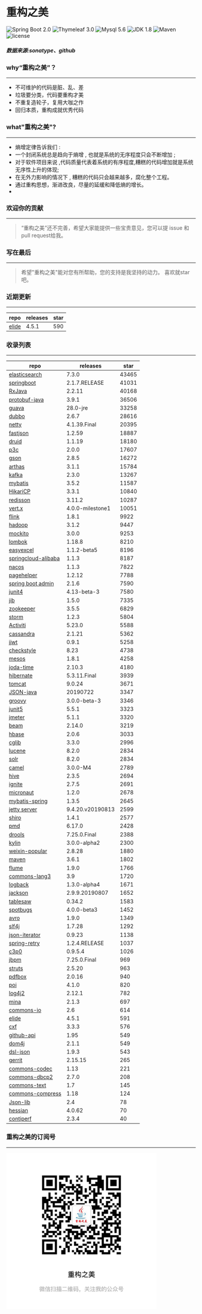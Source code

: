 # 重构之美
![Spring Boot 2.0](https://img.shields.io/badge/Spring%20Boot-2.0-brightgreen.svg)
![Thymeleaf 3.0](https://img.shields.io/badge/Thymeleaf-3.0-yellow.svg)
![Mysql 5.6](https://img.shields.io/badge/Mysql-5.6-blue.svg)
![JDK 1.8](https://img.shields.io/badge/JDK-1.8-brightgreen.svg)
![Maven](https://img.shields.io/badge/Maven-3.5.0-yellowgreen.svg)
![license](https://img.shields.io/badge/license-Apache%202-blue.svg)
##### 数据来源:sonatype、github

### why“重构之美”？
--- 
- 不可维护的代码是脏、乱、差
- 垃圾要分类，代码要重构才美
- 不重复造轮子，复用大咖之作
- 回归本质，重构成就优秀代码


### what"重构之美"?
---
- 熵增定律告诉我们 :
- 一个封闭系统总是趋向于熵增 , 也就是系统的无序程度只会不断增加 ;
- 对于软件项目来说 ,代码质量代表着系统的有序程度,糟糕的代码增加就是系统无序性上升的体现;
- 在无外力影响的情况下 , 糟糕的代码只会越来越多，腐化整个工程。
- 通过重构思想，渐进改良，尽量的延缓和降低熵的增长。
- 


### 欢迎你的贡献
---
> “重构之美”还不完善，希望大家能提供一些宝贵意见，您可以提 issue 和 pull request给我。


### 写在最后
---
> 希望"重构之美"能对您有所帮助，您的支持是我坚持的动力。
> 喜欢就star吧。


### 近期更新
---
repo | releases | star
---|---|---
[elide](https://github.com/yahoo/elide) | 4.5.1 | 590

### 收录列表
---
repo | releases | star
---|---|---
[elasticsearch](https://github.com/elastic/elasticsearch) | 7.3.0 | 43465 
[springboot](https://github.com/spring-projects/spring-boot) | 2.1.7.RELEASE | 41031 
[RxJava](https://github.com/ReactiveX/RxJava) | 2.2.11 | 40168 
[protobuf-java](https://github.com/protocolbuffers/protobuf) | 3.9.1 | 36506 
[guava](https://github.com/google/guava) | 28.0-jre | 33258 
[dubbo](https://github.com/apache/incubator-dubbo) | 2.6.7 | 28616 
[netty](https://github.com/netty/netty) | 4.1.39.Final | 20395 
[fastjson](https://github.com/alibaba/fastjson) | 1.2.59 | 18887 
[druid](https://github.com/alibaba/druid) | 1.1.19 | 18180 
[p3c](https://github.com/alibaba/p3c) | 2.0.0 | 17607 
[gson](https://github.com/google/gson) | 2.8.5 | 16272 
[arthas](https://github.com/alibaba/arthas) | 3.1.1 | 15784 
[kafka](https://github.com/apache/kafka) | 2.3.0 | 13267 
[mybatis](https://github.com/mybatis/mybatis-3) | 3.5.2 | 11587 
[HikariCP](https://github.com/brettwooldridge/HikariCP) | 3.3.1 | 10840 
[redisson](https://github.com/redisson/redisson) | 3.11.2 | 10287 
[vert.x](https://github.com/eclipse-vertx/vert.x) | 4.0.0-milestone1 | 10051 
[flink](https://github.com/apache/flink) | 1.8.1 | 9922 
[hadoop](https://github.com/apache/hadoop) | 3.1.2 | 9447 
[mockito](https://github.com/mockito/mockito) | 3.0.0 | 9253 
[lombok](https://github.com/rzwitserloot/lombok) | 1.18.8 | 8210 
[easyexcel](https://github.com/alibaba/easyexcel) | 1.1.2-beta5 | 8196 
[springcloud-alibaba](https://github.com/spring-cloud-incubator/spring-cloud-alibaba) | 1.1.3 | 8187 
[nacos](https://github.com/alibaba/nacos) | 1.1.3 | 7822 
[pagehelper](https://github.com/pagehelper/Mybatis-PageHelper) | 1.2.12 | 7788 
[spring boot admin](https://github.com/codecentric/spring-boot-admin) | 2.1.6 | 7590 
[junit4](https://github.com/junit-team/junit4) | 4.13-beta-3 | 7580 
[jib](https://github.com/GoogleContainerTools/jib) | 1.5.0 | 7335 
[zookeeper](https://github.com/apache/zookeeper) | 3.5.5 | 6829 
[storm](https://github.com/apache/storm) | 1.2.3 | 5804 
[Activiti](https://github.com/Activiti/Activiti) | 5.23.0 | 5588 
[cassandra](https://github.com/apache/cassandra) | 2.1.21 | 5362 
[jjwt](https://github.com/jwtk/jjwt) | 0.9.1 | 5258 
[checkstyle](https://github.com/checkstyle/checkstyle) | 8.23 | 4738 
[mesos](https://github.com/apache/mesos) | 1.8.1 | 4258 
[joda-time](https://github.com/JodaOrg/joda-time) | 2.10.3 | 4180 
[hibernate](https://github.com/hibernate/hibernate-orm) | 5.3.11.Final | 3939 
[tomcat](https://github.com/apache/tomcat) | 9.0.24 | 3671 
[JSON-java](https://github.com/stleary/JSON-java) | 20190722 | 3347 
[groovy](https://github.com/apache/groovy) | 3.0.0-beta-3 | 3346 
[junit5](https://github.com/junit-team/junit5) | 5.5.1 | 3323 
[jmeter](https://github.com/apache/jmeter) | 5.1.1 | 3320 
[beam](https://github.com/apache/beam) | 2.14.0 | 3219 
[hbase](https://github.com/apache/hbase) | 2.0.6 | 3033 
[cglib](https://github.com/cglib/cglib) | 3.3.0 | 2996 
[lucene](https://github.com/apache/lucene-solr) | 8.2.0 | 2834 
[solr](https://github.com/apache/lucene-solr) | 8.2.0 | 2834 
[camel](https://github.com/apache/camel) | 3.0.0-M4 | 2789 
[hive](https://github.com/apache/hive) | 2.3.5 | 2694 
[ignite](https://github.com/apache/ignite) | 2.7.5 | 2691 
[micronaut](https://github.com/micronaut-projects/micronaut-core) | 1.2.0 | 2678 
[mybatis-spring](https://github.com/mybatis/spring-boot-starter) | 1.3.5 | 2645 
[jetty server](https://github.com/eclipse/jetty.project) | 9.4.20.v20190813 | 2599 
[shiro](https://github.com/apache/shiro) | 1.4.1 | 2577 
[pmd](https://github.com/pmd/pmd) | 6.17.0 | 2428 
[drools](https://github.com/kiegroup/drools) | 7.25.0.Final | 2388 
[kylin](https://github.com/apache/kylin) | 3.0.0-alpha2 | 2300 
[weixin-popular](https://github.com/liyiorg/weixin-popular) | 2.8.28 | 1880 
[maven](https://github.com/apache/maven) | 3.6.1 | 1802 
[flume](https://github.com/apache/flume) | 1.9.0 | 1766 
[commons-lang3](https://github.com/apache/commons-lang) | 3.9 | 1720 
[logback](https://github.com/qos-ch/logback) | 1.3.0-alpha4 | 1671 
[jackson](https://github.com/FasterXML/jackson-core) | 2.9.9.20190807 | 1652 
[tablesaw](https://github.com/jtablesaw/tablesaw) | 0.34.2 | 1583 
[spotbugs](https://github.com/spotbugs/spotbugs) | 4.0.0-beta3 | 1452 
[avro](https://github.com/apache/avro) | 1.9.0 | 1349 
[slf4j](https://github.com/qos-ch/slf4j) | 1.7.28 | 1292 
[json-iterator](https://github.com/json-iterator/java) | 0.9.23 | 1138 
[spring-retry](https://github.com/spring-projects/spring-retry) | 1.2.4.RELEASE | 1037 
[c3p0](https://github.com/swaldman/c3p0) | 0.9.5.4 | 1026 
[jbpm](https://github.com/kiegroup/jbpm) | 7.25.0.Final | 969 
[struts](https://github.com/apache/struts) | 2.5.20 | 963 
[pdfbox](https://github.com/apache/pdfbox) | 2.0.16 | 940 
[poi](https://github.com/apache/poi) | 4.1.0 | 820 
[log4j2](https://github.com/apache/logging-log4j2) | 2.12.1 | 782 
[mina](https://github.com/apache/mina) | 2.1.3 | 697 
[commons-io](https://github.com/apache/commons-io) | 2.6 | 614 
[elide](https://github.com/yahoo/elide) | 4.5.1 | 591 
[cxf](https://github.com/apache/cxf) | 3.3.3 | 576 
[github-api](https://github.com/kohsuke/github-api) | 1.95 | 549 
[dom4j](https://github.com/dom4j/dom4j) | 2.1.1 | 549 
[dsl-json](https://github.com/ngs-doo/dsl-json) | 1.9.3 | 543 
[gerrit](https://github.com/GerritCodeReview/gerrit) | 2.15.15 | 265 
[commons-codec](https://github.com/apache/commons-codec) | 1.13 | 221 
[commons-dbcp2](https://github.com/apache/commons-dbcp) | 2.7.0 | 208 
[commons-text](https://github.com/apache/commons-text) | 1.7 | 145 
[commons-compress](https://github.com/apache/commons-compress) | 1.18 | 124 
[Json-lib](https://github.com/aalmiray/Json-lib) | 2.4 | 78 
[hessian](https://github.com/ebourg/hessian) | 4.0.62 | 70 
[contiperf](https://github.com/lucaspouzac/contiperf) | 2.3.4 | 40 


### 重构之美的订阅号
---
<img src="https://github.com/jartisan2001/latest/blob/master/Image.jpg" width="400" hegiht="400" align=left />
